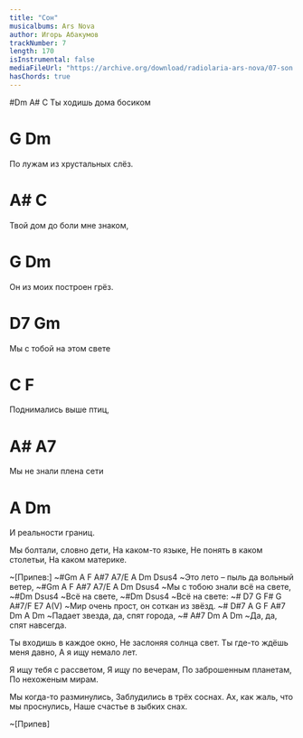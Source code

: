 ```yaml
---
title: "Сон"
musicalbums: Ars Nova
author: Игорь Абакумов
trackNumber: 7
length: 170
isInstrumental: false
mediaFileUrl: "https://archive.org/download/radiolaria-ars-nova/07-son.mp3"
hasChords: true
---
```


#Dm         A#       C
Ты ходишь дома босиком
#         G                Dm
По лужам из хрустальных слёз.
#             A#          C
Твой дом до боли мне знаком,
#        G             Dm
Он из моих построен грёз.

#        D7           Gm
Мы с тобой на этом свете
#      C            F
Поднимались выше птиц,
#        A#         A7
Мы не знали плена сети
#    A            Dm
И реальности границ.

Мы болтали, словно дети,
На каком-то языке,
Не понять в каком столетьи,
На каком материке.

~[Припев:]
~#Gm A F A#7  A7/E A  Dm        Dsus4
~Это лето – пыль да вольный ветер,
~#Gm    A F A#7 A7/E A   Dm       Dsus4
~Мы с тобою  знали    всё на свете,
~#Dm       Dsus4
~Всё на свете,
~#Dm       Dsus4
~Всё на свете:
~# D7         G   F# G  A#7/F E7    A(V)
~Мир очень прост,   он соткан из звёзд.
~# D#7 A G F  A#7 Dm   A       Dm
~Падает звезда, да, спят города,
~# A#7 Dm   A         Dm
~Да, да, спят навсегда.

Ты входишь в каждое окно,
Не заслоняя солнца свет.
Ты где-то ждёшь меня давно,
А я ищу немало лет.

Я ищу тебя с рассветом,
Я ищу по вечерам,
По заброшенным планетам,
По нехоженым мирам.

Мы когда-то разминулись,
Заблудились в трёх соснах.
Ах, как жаль, что мы проснулись,
Наше счастье в зыбких снах.

~[Припев]

